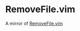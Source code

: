 RemoveFile.vim
==============

A mirror of [RemoveFile.vim](http://www.vim.org/scripts/script.php?script_id=3112)
